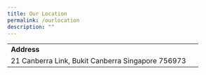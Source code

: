 ```yaml
---
title: Our Location
permalink: /ourlocation
description: ""
---
```

<table width="100%" border="0">
<tbody>
<tr>
<td>
<b>Address</b>
</td>
</tr>
<tr>
<td>21 Canberra Link, Bukit Canberra Singapore 756973
</td><td>&nbsp;</td>
</tr>
</tbody>
</table>
<br>